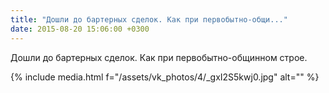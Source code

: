 ```yaml
---
title: "Дошли до бартерных сделок. Как при первобытно-общи..."
date: 2015-08-20 15:06:00 +0300
---
```


Дошли до бартерных сделок. Как при первобытно-общинном строе.

{% include media.html f="/assets/vk_photos/4/_gxI2S5kwj0.jpg" alt="" %}
